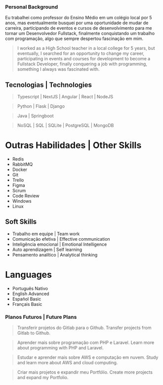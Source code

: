 ### Personal Background

Eu trabalhei como professor do Ensino Médio em um colégio local por 5 anos, mas eventualmente busquei por uma oportunidade de mudar de carreira, participando de eventos e cursos de desenvolvimento para me tornar um Desenvolvedor Fullstack, finalmente conquistando um trabalho com programação, algo que sempre despertou fascinação em mim.

>I worked as a High School teacher in a local college for 5 years, but eventually, I searched for an opportunity to change my career, participating in events and courses for development to become a Fullstack Developer, finally conquering a job with programming, something I always was fascinated with.

## Tecnologias | Technologies

> Typescript | NextJS | Angular | React | NodeJS

> Python | Flask | Django

> Java | Springboot

> NoSQL | SQL | SQLite | PostgreSQL | MongoDB

# Outras Habilidades | Other Skills

* Redis
* RabbitMQ
* Docker
* Git
* Trello
* Figma
* Scrum
* Code Review
* Windows
* Linux

## Soft Skills

* Trabalho em equipe | Team work
* Comunicação efetiva | Effective communication
* Inteligência emocional | Emotional Intelligence
* Auto aprendizagem | Self learning
* Pensamento analítico | Analytical thinking

# Languages

* Português Nativo
* English Advanced
* Español Basic
* Français Basic

### Planos Futuros | Future Plans

> Transferir projetos do Gitlab para o Github.
> Transfer projects from Gitlab to Github.

> Aprender mais sobre programação com PHP e Laravel.
> Learn more about programming with PHP and Laravel.

> Estudar e aprender mais sobre AWS e computação em nuvem.
> Study and learn more about AWS and cloud computing.

> Criar mais projetos e expandir meu Portfólio.
> Create more projects and expand my Portfolio.

<!--
**Prof-Thiago/Prof-Thiago** is a ✨ _special_ ✨ repository because its `README.md` (this file) appears on your GitHub profile.

Here are some ideas to get you started:

- 🔭 I’m currently working on ...
- 🌱 I’m currently learning ...
- 👯 I’m looking to collaborate on ...
- 🤔 I’m looking for help with ...
- 💬 Ask me about ...
- 📫 How to reach me: ...
- 😄 Pronouns: ...
- ⚡ Fun fact: ...
-->
